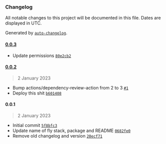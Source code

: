 ### Changelog

All notable changes to this project will be documented in this file. Dates are displayed in UTC.

Generated by [`auto-changelog`](https://github.com/CookPete/auto-changelog).

#### [0.0.3](https://github.com/RBC-Digital-Ltd/draft-fantasy-platform-frontend-remix/compare/0.0.2...0.0.3)

- Update permissions [`80e2cb2`](https://github.com/RBC-Digital-Ltd/draft-fantasy-platform-frontend-remix/commit/80e2cb22a1e75c3d693527ae89784ace41be2a04)

#### [0.0.2](https://github.com/RBC-Digital-Ltd/draft-fantasy-platform-frontend-remix/compare/0.0.1...0.0.2)

> 2 January 2023

- Bump actions/dependency-review-action from 2 to 3 [`#1`](https://github.com/RBC-Digital-Ltd/draft-fantasy-platform-frontend-remix/pull/1)
- Deploy this shit [`b601408`](https://github.com/RBC-Digital-Ltd/draft-fantasy-platform-frontend-remix/commit/b60140803fa9800d3dcfdf88db90aaed2b49bcb2)

#### 0.0.1

> 2 January 2023

- Initial commit [`5f8bfc3`](https://github.com/RBC-Digital-Ltd/draft-fantasy-platform-frontend-remix/commit/5f8bfc398ff62f49b3374047b856b43159c1db78)
- Update name of fly stack, package and README [`0682fe0`](https://github.com/RBC-Digital-Ltd/draft-fantasy-platform-frontend-remix/commit/0682fe053cd7734fc71b605035424eb421d99926)
- Remove old changelog and version [`20ecf71`](https://github.com/RBC-Digital-Ltd/draft-fantasy-platform-frontend-remix/commit/20ecf7155fc20c1ded33718ab24fb63df966720c)

